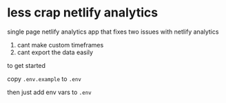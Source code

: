 # less crap netlify analytics

single page netlify analytics app that fixes two issues with netlify analytics

1. cant make custom timeframes
2. cant export the data easily

to get started

copy `.env.example` to `.env`

then just add env vars to `.env`
